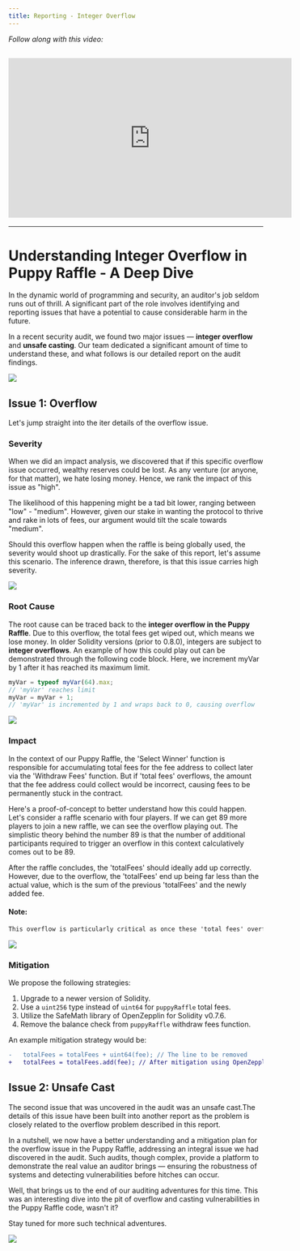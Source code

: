 ```yaml
---
title: Reporting - Integer Overflow
---
```


_Follow along with this video:_

## <iframe width="560" height="315" src="https://youtu.be/u0uhp2NIhs0" title="YouTube Player" frameborder="0" allow="accelerometer; autoplay; clipboard-write; encrypted-media; gyroscope; picture-in-picture; web-share" allowfullscreen></iframe>

---

# Understanding Integer Overflow in Puppy Raffle - A Deep Dive

In the dynamic world of programming and security, an auditor's job seldom runs out of thrill. A significant part of the role involves identifying and reporting issues that have a potential to cause considerable harm in the future.

In a recent security audit, we found two major issues — **integer overflow** and **unsafe casting**. Our team dedicated a significant amount of time to understand these, and what follows is our detailed report on the audit findings.

![](https://cdn.videotap.com/tTiu8L4Bi8vsuicWvE2t-27.83.png)

## Issue 1: Overflow

Let's jump straight into the iter details of the overflow issue.

### Severity

When we did an impact analysis, we discovered that if this specific overflow issue occurred, wealthy reserves could be lost. As any venture (or anyone, for that matter), we hate losing money. Hence, we rank the impact of this issue as "high".

The likelihood of this happening might be a tad bit lower, ranging between "low" - "medium". However, given our stake in wanting the protocol to thrive and rake in lots of fees, our argument would tilt the scale towards "medium".

Should this overflow happen when the raffle is being globally used, the severity would shoot up drastically. For the sake of this report, let's assume this scenario. The inference drawn, therefore, is that this issue carries high severity.

![](https://cdn.videotap.com/A4rPHxYf6JE5lHcKRsPu-92.77.png)

### Root Cause

The root cause can be traced back to the **integer overflow in the Puppy Raffle**. Due to this overflow, the total fees get wiped out, which means we lose money. In older Solidity versions (prior to 0.8.0), integers are subject to **integer overflows**. An example of how this could play out can be demonstrated through the following code block. Here, we increment myVar by 1 after it has reached its maximum limit.

```javascript
myVar = typeof myVar(64).max;
// 'myVar' reaches limit
myVar = myVar + 1;
// 'myVar' is incremented by 1 and wraps back to 0, causing overflow
```

![](https://cdn.videotap.com/VNP7SHlx2E2aTLHNFAWN-148.43.png)

### Impact

In the context of our Puppy Raffle, the 'Select Winner' function is responsible for accumulating total fees for the fee address to collect later via the 'Withdraw Fees' function. But if 'total fees' overflows, the amount that the fee address could collect would be incorrect, causing fees to be permanently stuck in the contract.

Here's a proof-of-concept to better understand how this could happen. Let's consider a raffle scenario with four players. If we can get 89 more players to join a new raffle, we can see the overflow playing out. The simplistic theory behind the number 89 is that the number of additional participants required to trigger an overflow in this context calculatively comes out to be 89.

After the raffle concludes, the 'totalFees' should ideally add up correctly. However, due to the overflow, the 'totalFees' end up being far less than the actual value, which is the sum of the previous 'totalFees' and the newly added fee.

#### Note:

```markdown
This overflow is particularly critical as once these 'total fees' overflows, the balance in the contract escalates to a point where it surpasses the limits of uint64. In that event, the 'Withdraw Fees' function fails (as balance != totalFees) and the trapped fees will never be retrievable.
```

![](https://cdn.videotap.com/cDvBxAfeGdyCJqDHfe8B-250.47.png)

### Mitigation

We propose the following strategies:

1. Upgrade to a newer version of Solidity.
2. Use a `uint256` type instead of `uint64` for `puppyRaffle` total fees.
3. Utilize the SafeMath library of OpenZepplin for Solidity v0.7.6.
4. Remove the balance check from `puppyRaffle` withdraw fees function.

An example mitigation strategy would be:

```diff
-   totalFees = totalFees + uint64(fee); // The line to be removed
+   totalFees = totalFees.add(fee); // After mitigation using OpenZepplin's SafeMath library
```

## Issue 2: Unsafe Cast

The second issue that was uncovered in the audit was an unsafe cast.The details of this issue have been built into another report as the problem is closely related to the overflow problem described in this report.

In a nutshell, we now have a better understanding and a mitigation plan for the overflow issue in the Puppy Raffle, addressing an integral issue we had discovered in the audit. Such audits, though complex, provide a platform to demonstrate the real value an auditor brings — ensuring the robustness of systems and detecting vulnerabilities before hitches can occur.

Well, that brings us to the end of our auditing adventures for this time. This was an interesting dive into the pit of overflow and casting vulnerabilities in the Puppy Raffle code, wasn't it?

Stay tuned for more such technical adventures.

![](https://cdn.videotap.com/aUhVkP3XVtdb20yd5YkC-426.72.png)
